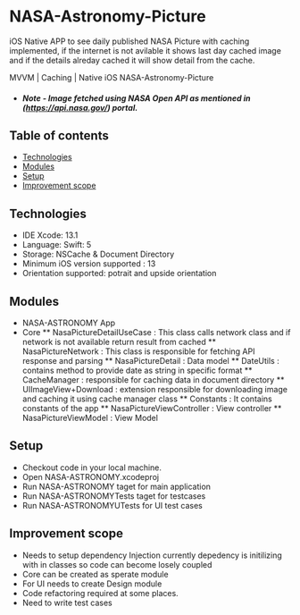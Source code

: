 # NASA-Astronomy-Picture
iOS Native APP to see daily published NASA Picture with caching implemented, if the internet is not avilable it shows last day cached image and if the details alreday cached it will show detail from the cache.

MVVM | Caching | Native iOS NASA-Astronomy-Picture

* ##### Note - Image fetched using NASA Open API as mentioned in (https://api.nasa.gov/) portal.

## Table of contents
* [Technologies](#technologies)
* [Modules](#modules)
* [Setup](#setup)
* [Improvement scope](#improvement)


## Technologies
* IDE Xcode: 13.1
* Language: Swift: 5
* Storage: NSCache & Document Directory
* Minimum iOS version supported : 13
* Orientation supported: potrait and upside orientation


## Modules
* NASA-ASTRONOMY App 
* Core
** NasaPictureDetailUseCase : This class calls network class and if network is not available return result from cached
** NasaPictureNetwork : This class is responsible for fetching API response and parsing
** NasaPictureDetail : Data model 
** DateUtils : contains method to provide date as string in specific format
** CacheManager : responsible for caching data in document directory
** UIImageView+Download : extension responsible for downloading image and caching it using cache manager class
** Constants : It contains constants of the app
** NasaPictureViewController : View controller 
** NasaPictureViewModel : View Model  

## Setup
* Checkout code in your local machine.
* Open NASA-ASTRONOMY.xcodeproj
* Run NASA-ASTRONOMY taget for main application
* Run NASA-ASTRONOMYTests taget for testcases
* Run NASA-ASTRONOMYUTests for UI test cases


## Improvement scope
* Needs to setup dependency Injection currently depedency is initilizing with in classes so code can become losely coupled
* Core can be created as sperate module
* For UI needs to create Design module
* Code refactoring required at some places.
* Need to write test cases





